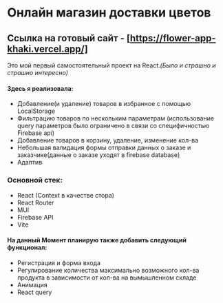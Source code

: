 # Онлайн магазин доставки цветов
## Ссылка на готовый сайт - [https://flower-app-khaki.vercel.app/]

Это мой первый самостоятельный проект на React.*(Было и страшно и страшно интересно)*

#### Здесь я реализовала:
* Добавление(и удаление) товаров в избранное с помощью LocalStorage
* Фильтрацию товаров по нескольким параметрам (использование query параметров было ограничено в связи со специфичностью Firebase api)
* Добавление товаров в корзину, удаление, изменение кол-ва
* Небольшая валидация формы отправки данных о заказе и заказчике(данные о заказе уходят в firebase database)
* Адаптив

### Основной стек:
* React (Context в качестве стора)
* React Router
* MUI
* Firebase API
* Vite

#### На данный Момент планирую также добавить следующий функционал:
* Регистрация и форма входа
* Регулирование количества максимально возможного кол-ва продукта в зависимости от кол-ва на вымышленном складе
* Анимация
* React query
